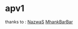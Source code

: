 # apv1 

thanks to :
[NazwaS](https://github.com/NazwaS)
[MhankBarBar](https://github.com/MhankBarBar)
